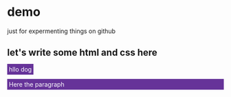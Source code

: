 # demo
just for expermenting things on github

## let's write some html and css here

<mark style="background-color: rebeccapurple; color: white; padding: 4px"> hllo dog </mark>

<p style="background-color: rebeccapurple; color: white; padding: 4px"> Here the paragraph</p>
